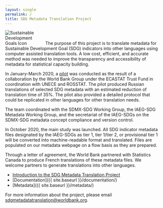 ```yaml
---
layout: single
permalink: /
title: SDG Metadata Translation Project
---
```

<img alt="Sustainable Development Goals Icon" src="{{ site.baseurl }}/assets/img/sdg-icon.png" class="align-left" style="max-width:25%" />
The purpose of this project is to translate metadata for Sustainable Development Goal (SDG) indicators into other languages using computer assisted translation tools. A low cost, efficient, and accurate method was needed to improve the transparency and accessibility of metadata for statistical capacity building.

In January-March 2020, a [pilot](/sdg-metadata/pilot/) was conducted as the result of a collaboration by the World Bank Group under the ECASTAT Trust Fund in coordination with UNECE and ROSSTAT. The pilot produced Russian translations of selected SDG metadata with an estimated reduction of translation time of 35%. The pilot also provided a detailed protocol that could be replicated in other languages for other translation needs.

The team coordinated with the SDMX-SDG Working Group, the IAEG-SDG Metadata Working Group, and the secretariat of the IAEG-SDGs on the SDMX-SDG metadata concept compliance and version control.

In October 2020, the main study was launched. All SDG indicator metadata files designated by the IAEG-SDGs as tier 1, tier 1/tier 2, or provisional tier 1 will be converted into machine-readable format and translated. Files are populated on our metadata webpage on a flow basis as they are prepared. 

Through a letter of agreement, the World Bank partnered with Statistics Canada to produce French translations of these metadata files. We welcome partners to generate translations into other languages.

* [Introduction to the SDG Metadata Translation Project](https://docs.google.com/presentation/d/1S6OkPgZr1eD6eY1WcXEaVlsqV71feSQMIZ0sPAPe2TA/edit?usp=sharing)
* [Documentation]({{ site.baseurl }}/documentation/)
* [Metadata]({{ site.baseurl }}/metadata/)

For more information about the project, please email <sdgmetadatatranslation@worldbank.org>.
